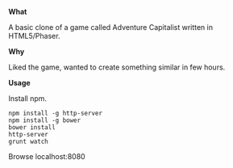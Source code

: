 **What**

A basic clone of a game called Adventure Capitalist written in HTML5/Phaser.

**Why**

Liked the game, wanted to create something similar in few hours.

**Usage**

Install npm.

    npm install -g http-server
    npm install -g bower
    bower install
    http-server
    grunt watch

Browse localhost:8080
